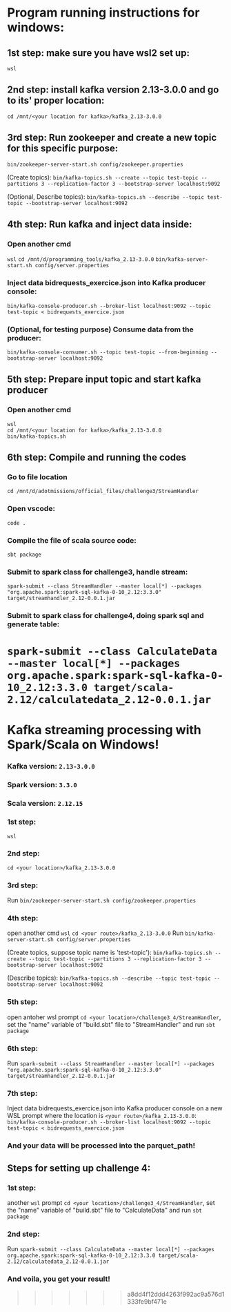 # Program running instructions for windows:

## 1st step: make sure you have wsl2 set up:

`wsl`


## 2nd step: install kafka version 2.13-3.0.0 and go to its' proper location:

`cd /mnt/<your location for kafka>/kafka_2.13-3.0.0`


## 3rd step: Run zookeeper and create a new topic for this specific purpose:

`bin/zookeeper-server-start.sh config/zookeeper.properties`


(Create topics):
`bin/kafka-topics.sh --create --topic test-topic --partitions 3 --replication-factor 3 --bootstrap-server localhost:9092`

(Optional, Describe topics):
`bin/kafka-topics.sh --describe --topic test-topic --bootstrap-server localhost:9092`

## 4th step: Run kafka and inject data inside:

### Open another cmd

`wsl`
`cd /mnt/d/programming_tools/kafka_2.13-3.0.0`
`bin/kafka-server-start.sh config/server.properties`

### Inject data bidrequests_exercice.json into Kafka producer console:

`bin/kafka-console-producer.sh --broker-list localhost:9092 --topic test-topic < bidrequests_exercice.json`

### (Optional, for testing purpose) Consume data from the producer:

`bin/kafka-console-consumer.sh --topic test-topic --from-beginning --bootstrap-server localhost:9092`


## 5th step: Prepare input topic and start kafka producer

### Open another cmd

```
wsl
cd /mnt/<your location for kafka>/kafka_2.13-3.0.0
bin/kafka-topics.sh
```

## 6th step: Compile and running the codes

### Go to file location

`cd /mnt/d/adotmissions/official_files/challenge3/StreamHandler`

### Open vscode:

`code .`

### Compile the file of scala source code:

`sbt package` 

### Submit to spark class for challenge3, handle stream:

`spark-submit --class StreamHandler --master local[*] --packages "org.apache.spark:spark-sql-kafka-0-10_2.12:3.3.0" target/streamhandler_2.12-0.0.1.jar`

### Submit to spark class for challenge4, doing spark sql and generate table:

`spark-submit --class CalculateData --master local[*] --packages org.apache.spark:spark-sql-kafka-0-10_2.12:3.3.0 target/scala-2.12/calculatedata_2.12-0.0.1.jar`
=======
# Kafka streaming processing with Spark/Scala on Windows!

### Kafka version: `2.13-3.0.0`
### Spark version: `3.3.0`
### Scala version: `2.12.15`

### 1st step:
`wsl`

### 2nd step:
`cd <your location>/kafka_2.13-3.0.0`


### 3rd step:
Run 
`bin/zookeeper-server-start.sh config/zookeeper.properties`


### 4th step:

open another cmd
`wsl`
`cd <your route>/kafka_2.13-3.0.0`
Run `bin/kafka-server-start.sh config/server.properties`

(Create topics, suppose topic name is 'test-topic'):
`bin/kafka-topics.sh --create --topic test-topic --partitions 3 --replication-factor 3 --bootstrap-server localhost:9092`

(Describe topics):
`bin/kafka-topics.sh --describe --topic test-topic --bootstrap-server localhost:9092`

### 5th step:
open antoher wsl prompt
`cd <your location>/challenge3_4/StreamHandler`, set the "name" variable of "build.sbt" file to "StreamHandler" and run 
`sbt package`

### 6th step:
Run
`spark-submit --class StreamHandler --master local[*] --packages "org.apache.spark:spark-sql-kafka-0-10_2.12:3.3.0" target/streamhandler_2.12-0.0.1.jar`

### 7th step:
Inject data bidrequests_exercice.json into Kafka producer console on a new WSL prompt where the location is `<your route>/kafka_2.13-3.0.0`:
`bin/kafka-console-producer.sh --broker-list localhost:9092 --topic test-topic < bidrequests_exercice.json`

### And your data will be processed into the parquet_path!

## Steps for setting up challenge 4:

### 1st step:
another `wsl` prompt
`cd <your location>/challenge3_4/StreamHandler`, set the "name" variable of "build.sbt" file to "CalculateData" and run 
`sbt package`

### 2nd step:
Run
`spark-submit --class CalculateData --master local[*] --packages org.apache.spark:spark-sql-kafka-0-10_2.12:3.3.0 target/scala-2.12/calculatedata_2.12-0.0.1.jar`

### And voila, you get your result!
>>>>>>> a8dd4f12ddd4263f992ac9a576d1333fe9bf471e
